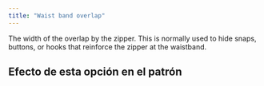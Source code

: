 ```yaml
---
title: "Waist band overlap"
---
```


The width of the overlap by the zipper. This is normally used to hide snaps, buttons, or hooks that reinforce the zipper at the waistband.

## Efecto de esta opción en el patrón


